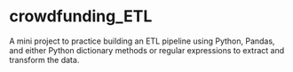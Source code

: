 # crowdfunding_ETL
A mini project to practice building an ETL pipeline using Python, Pandas, and either Python dictionary methods or regular expressions to extract and transform the data.
